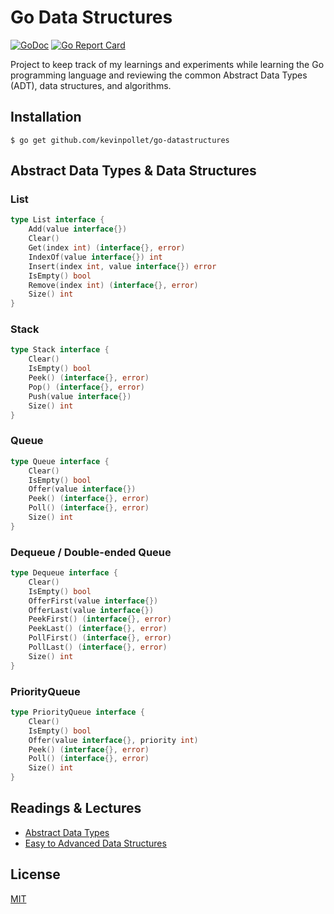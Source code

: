 # Go Data Structures

[![GoDoc](https://godoc.org/github.com/kevinpollet/go-datastructures?status.svg)](https://godoc.org/github.com/kevinpollet/go-datastructures) [![Go Report Card](https://goreportcard.com/badge/github.com/kevinpollet/go-datastructures)](https://goreportcard.com/report/github.com/kevinpollet/go-datastructures)

Project to keep track of my learnings and experiments while learning the Go programming language and reviewing the common Abstract Data Types (ADT), data structures, and algorithms.

## Installation

```shell
$ go get github.com/kevinpollet/go-datastructures
```

## Abstract Data Types & Data Structures

### List

```go
type List interface {
	Add(value interface{})
	Clear()
	Get(index int) (interface{}, error)
	IndexOf(value interface{}) int
	Insert(index int, value interface{}) error
	IsEmpty() bool
	Remove(index int) (interface{}, error)
	Size() int
}
```

### Stack

```go
type Stack interface {
	Clear()
	IsEmpty() bool
	Peek() (interface{}, error)
	Pop() (interface{}, error)
	Push(value interface{})
	Size() int
}
```

### Queue

```go
type Queue interface {
	Clear()
	IsEmpty() bool
	Offer(value interface{})
	Peek() (interface{}, error)
	Poll() (interface{}, error)
	Size() int
}
```

### Dequeue / Double-ended Queue

```go
type Dequeue interface {
	Clear()
	IsEmpty() bool
	OfferFirst(value interface{})
	OfferLast(value interface{})
	PeekFirst() (interface{}, error)
	PeekLast() (interface{}, error)
	PollFirst() (interface{}, error)
	PollLast() (interface{}, error)
	Size() int
}
```

### PriorityQueue

```go
type PriorityQueue interface {
	Clear()
	IsEmpty() bool
	Offer(value interface{}, priority int)
	Peek() (interface{}, error)
	Poll() (interface{}, error)
	Size() int
}
```

## Readings & Lectures

- [Abstract Data Types](https://brilliant.org/wiki/abstract-data-types/)
- [Easy to Advanced Data Structures](https://www.udemy.com/introduction-to-data-structures/)

## License

[MIT](./LICENSE)
